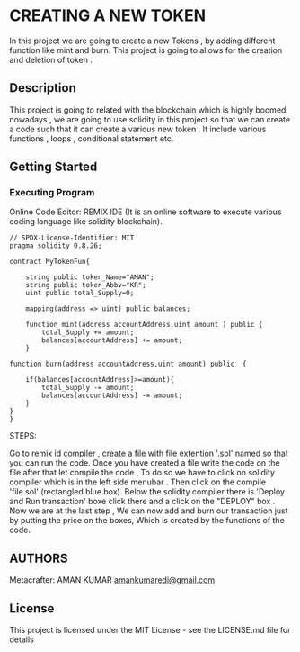 # CREATING A NEW TOKEN

In this project we are going to create a new Tokens , by adding different function like mint and burn. This project is going to allows for the creation and deletion of token .

## Description

This project is going to related with the blockchain which is highly boomed nowadays , we are going to use solidity in this project so that we can create a code such that it can create a various new token . It include various functions , loops , conditional statement etc. 

## Getting Started 

### Executing Program

Online Code Editor: REMIX IDE (It is an online software to execute various coding language like solidity blockchain).

```
// SPDX-License-Identifier: MIT
pragma solidity 0.8.26;

contract MyTokenFun{

    string public token_Name="AMAN";
    string public token_Abbv="KR";
    uint public total_Supply=0;

    mapping(address => uint) public balances;

    function mint(address accountAddress,uint amount ) public {
        total_Supply += amount;
        balances[accountAddress] += amount;
    }

function burn(address accountAddress,uint amount) public  {

    if(balances[accountAddress]>=amount){ 
        total_Supply -= amount;
        balances[accountAddress] -= amount;
    }
}
}
```
STEPS:

Go to remix id compiler , create a file with file extention '.sol' named so that you can run the code.
Once you have created a file write the code on the file after that let compile the code , 
To do so we have to click on solidity compiler which is in the left side menubar .
Then click on the compile 'file.sol' (rectangled blue box).
Below the solidity compiler there is 'Deploy and Run transaction' boxe click there and a click on the "DEPLOY" box .
Now we are at the last step , We can now add and burn our transaction just by putting the price on the boxes, Which is created by the functions of the code.

## AUTHORS

Metacrafter: AMAN KUMAR amankumaredi@gmail.com

## License

This project is licensed under the MIT License - see the LICENSE.md file for details
